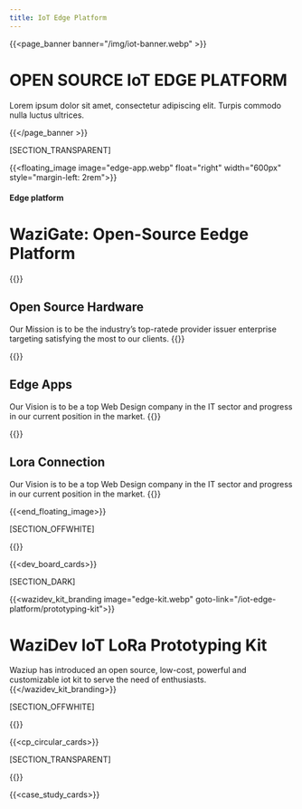 ```yaml
---
title: IoT Edge Platform
---
```


{{<page_banner banner="/img/iot-banner.webp" >}}

# OPEN SOURCE IoT EDGE PLATFORM

Lorem ipsum dolor sit amet, consectetur adipiscing elit. Turpis commodo nulla luctus ultrices.

{{</page_banner >}}

[SECTION_TRANSPARENT]

{{<floating_image image="edge-app.webp" float="right" width="600px" style="margin-left: 2rem">}}

#### Edge platform

# WaziGate: Open-Source Eedge Platform

{{<au-circle-icon-text icon="/img/icons/mission-star.svg">}}
## Open Source Hardware

Our Mission is to be the industry’s top-ratede provider issuer enterprise targeting satisfying the most to our clients.
{{</au-circle-icon-text>}}

{{<au-circle-icon-text icon="/img/icons/vision-star.svg">}}
## Edge Apps

Our Vision is to be a top Web Design company in the IT sector and progress in our current position in the market.
{{</au-circle-icon-text>}}

{{<au-circle-icon-text icon="/img/icons/vision-star.svg">}}
## Lora Connection

Our Vision is to be a top Web Design company in the IT sector and progress in our current position in the market.
{{</au-circle-icon-text>}}

{{<end_floating_image>}}

[SECTION_OFFWHITE]

{{<title>}}Revolutionize With Waziup Boards{{</title>}}

{{<dev_board_cards>}}

<!-- {{<full_length_banner banner="edge-kit.webp">}} -->

[SECTION_DARK]

{{<wazidev_kit_branding  image="edge-kit.webp" goto-link="/iot-edge-platform/prototyping-kit">}}

# WaziDev IoT  LoRa Prototyping Kit

Waziup has introduced an open source, low-cost, powerful and customizable iot kit to serve the need of enthusiasts.
{{</wazidev_kit_branding>}}

[SECTION_OFFWHITE]

{{<title>}}Cloud Platform{{</title>}}

{{<cp_circular_cards>}}

[SECTION_TRANSPARENT]

{{<title>}} Case Study {{</title>}}

{{<case_study_cards>}}

<!-- {{<subscribe_section>}} -->